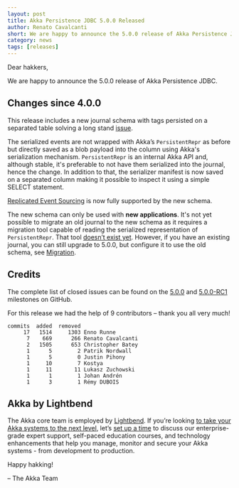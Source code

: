 ```yaml
---
layout: post
title: Akka Persistence JDBC 5.0.0 Released
author: Renato Cavalcanti
short: We are happy to announce the 5.0.0 release of Akka Persistence JDBC
category: news
tags: [releases]
---
```


Dear hakkers,

We are happy to announce the 5.0.0 release of Akka Persistence JDBC.

## Changes since 4.0.0

This release includes a new journal schema with tags persisted on a separated table solving a long stand [issue](https://github.com/akka/akka-persistence-jdbc/issues/168).

The serialized events are not wrapped with Akka’s `PersistentRepr` as before but directly saved as a blob payload into the column using Akka's serialization mechanism. `PersistentRepr` is an internal Akka API and, although stable, it's preferable to not have them serialized into the journal, hence the change.
In addition to that, the serializer manifest is now saved on a separated column making it possible to inspect it using a simple SELECT statement.

[Replicated Event Sourcing](https://doc.akka.io/docs/akka/current/typed/replicated-eventsourcing.html#replicated-event-sourcing) is now fully supported by the new schema.

The new schema can only be used with **new applications**. It's not yet possible to migrate an old journal to the new schema as it requires a migration tool capable of reading the serialized representation of `PersistentRepr`. That tool [doesn’t exist yet](https://github.com/akka/akka-persistence-jdbc/issues/317). However, if you have an existing journal, you can still upgrade to 5.0.0, but configure it to use the old schema, see [Migration](https://doc.akka.io/docs/akka-persistence-jdbc/5.0.0/migration.html).

## Credits

The complete list of closed issues can be found on the [5.0.0](https://github.com/akka/akka-persistence-jdbc/milestone/10?closed=1) and [5.0.0-RC1](https://github.com/akka/akka-persistence-jdbc/milestone/7?closed=1) milestones on GitHub.

For this release we had the help of 9 contributors – thank you all very much!

```
commits  added  removed
     17   1514     1303 Enno Runne
      7    669      266 Renato Cavalcanti
      2   1505      653 Christopher Batey
      1      5        2 Patrik Nordwall
      1      5        0 Justin Pihony
      1     10        7 Kostya
      1     11       11 Lukasz Zuchowski
      1      1        1 Johan Andrén
      1      3        1 Rémy DUBOIS
```

## Akka by Lightbend

The Akka core team is employed by [Lightbend](https://www.lightbend.com/). If you’re looking [to take your Akka systems to the next level](https://www.lightbend.com/akka-platform#subscription), let’s [set up a time](https://www.lightbend.com/contact) to discuss our enterprise-grade expert support, self-paced education courses, and technology enhancements that help you manage, monitor and secure your Akka systems - from development to production.

Happy hakking!

– The Akka Team
